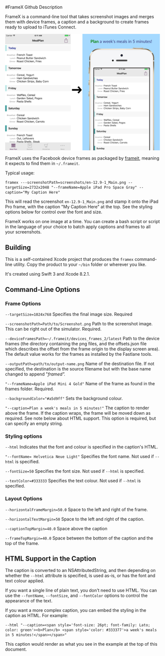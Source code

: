 #FrameX Github Description

FrameX is a command-line tool that takes screenshot images and merges them with device frames, a caption and a background to create frames ready to upload to iTunes Connect.

![Before and After Image](https://raw.githubusercontent.com/fdstevex/FrameX/master/Resources/framex-before-after.png "Before and After")

FrameX uses the Facebook device frames as packaged by [frameit](https://github.com/fastlane/fastlane/tree/master/frameit), meaning it expects to find them in `~/.frameit`. 

Typical usage:

```
framex ---screenshotPath=screenshots/en-12.9-1_Main.png --targetSize=2732x2048 "--frameName=Apple iPad Pro Space Gray" --caption="My Caption Here"
```

This will read the screenshot `en-12.9-1_Main.png` and stamp it onto the iPad Pro frame, with the caption "My Caption Here" at the top.  See the styling options below for control over the font and size.

FrameX works on one image at a time. You can create a bash script or script in the language of your choice to batch apply captions and frames to all your screenshots.

## Building
This is a self-contained Xcode project that produces the `framex` command-line utility. Copy the product to your `~/bin` folder or wherever you like.

It's created using Swift 3 and Xcode 8.2.1.

## Command-Line Options
### Frame Options

`--targetSize=1024x768` Specifies the final image size.  Required

`--screenshotPath=Path/to/Screenshot.png` Path to the screenshot image. This can be right out of the simulator. Required.

 `--deviceFramesPath=~/.frameit/devices_frames_2/latest` Path to the device frames (the directory containing the png files, and the offsets.json file which describes the offset from the frame origin to the display screen area). The default value works for the frames as installed by the Fastlane tools.

`--outputPath=path/to/output-name.png` Name of the destination file. If not specified, the destination is the source filename but with the base name changed to append "_framed"._
	
`"--frameName=Apple iPad Mini 4 Gold"` Name of the frame as found in the frames folder. Required.

`--backgroundColor="#a5d9ff"` Sets the background colour.

`"--caption=Plan a week's meals in 5 minutes!"` The caption to render above the frame. If the caption wraps, the frame will be moved down as required.  See note below about HTML support. This option is required, but can specify an empty string.

### Styling options
`--html` Indicates that the font and colour is specified in the caption's HTML.

`"--fontName= Helvetica Neue Light"` Specifies the font name. Not used if `--html`  is specified.

`--fontSize=50` Specifies the font size.  Not used if `--html`  is specified.

`--textColor=#333333` Specifies the text colour.  Not used if `--html`  is specified.
	
### Layout Options
`--horizontalFrameMargin=50.0` Space to the left and right of the frame.

`--horizontalTextMargin=50` Space to the left and right of the caption.

`--captionTopMargin=40.0` Space above the caption

`--frameTopMargin=40.0` Space between the bottom of the caption and the top of the frame.

## HTML Support in the Caption
The caption is converted to an NSAttributedString, and then depending on whether the `--html` attribute is specified, is used as-is, or has the font and text colour applied.

If you want a single line of plain text, you don't need to use HTML. You can use the `--fontName`, `--fontSize`, and `--fontColor` options to control the appearance of the text.

If you want a more complex caption, you can embed the styling in the caption as HTML. For example:

```
--html "--caption=<span style='font-size: 26pt; font-family: Lato; color: green'><b>Plan</b> <span style='color: #333377'>a week's meals in 5 minutes!</span></span>"
```

This caption would render as what you see in the example at the top of this document.

